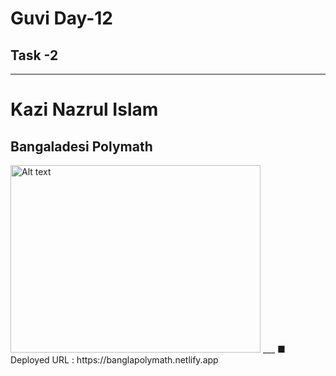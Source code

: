 # Guvi Day-12  

## Task -2 

***
# Kazi Nazrul Islam

## Bangaladesi Polymath
<img src="https://i.pinimg.com/564x/dd/2c/54/dd2c54b9e2675b04b9b766d955385359.jpg" alt="Alt text" width="400" height="300">
___
■ Deployed URL : https://banglapolymath.netlify.app


